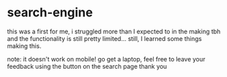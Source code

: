 # search-engine

this was a first for me, i struggled more than I expected to in the making tbh and the functionality is still pretty limited... still, I learned some things making this. 

note: it doesn't work on mobile! go get a laptop, feel free to leave your feedback using the button on the search page thank you
